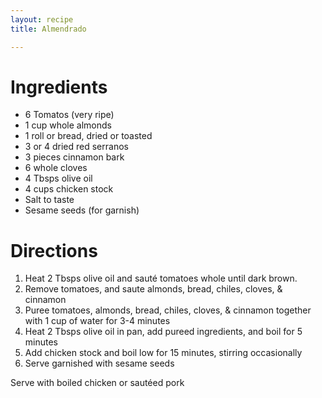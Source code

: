 ```yaml
---
layout: recipe
title: Almendrado

---
```


# Ingredients

- 6 Tomatos (very ripe)
- 1 cup whole almonds
- 1 roll or bread, dried or toasted
- 3 or 4 dried red serranos
- 3 pieces cinnamon bark
- 6 whole cloves
- 4 Tbsps olive oil
- 4 cups chicken stock
- Salt to taste
- Sesame seeds (for garnish)

# Directions

1. Heat 2 Tbsps olive oil and sauté tomatoes whole until dark brown.
2. Remove tomatoes, and saute almonds, bread, chiles, cloves, & cinnamon
3. Puree tomatoes, almonds, bread, chiles, cloves, & cinnamon together with 1 cup of water for 3-4 minutes
4. Heat 2 Tbsps olive oil in pan, add pureed ingredients, and boil for 5 minutes
5. Add chicken stock and boil low for 15 minutes, stirring occasionally
6. Serve garnished with sesame seeds

Serve with boiled chicken or sautéed pork